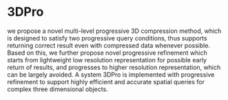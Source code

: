 # 3DPro
we propose a novel multi-level progressive 3D compression method, which is designed to satisfy two progressive query conditions, thus supports returning correct result even with compressed data whenever possible. Based on this, we further propose novel progressive refinement which starts from lightweight low resolution representation for possible early return of results, and progresses to higher resolution representation, which can be largely avoided. A system 3DPro is implemented with progressive refinement to support highly efficient and accurate spatial queries for complex three dimensional objects.
